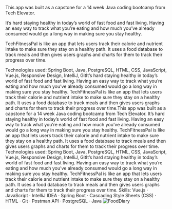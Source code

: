 This app was built as a capstone for a 14 week Java coding bootcamp from Tech Elevator.

It’s hard staying healthy in today’s world of fast food and fast living. Having an easy way to track what you’re eating and how much you’ve already consumed would go a long way in making sure you stay healthy.

TechFitnessPal is like an app that lets users track their calorie and nutrient intake to make sure they stay on a healthy path. It uses a food database to track meals and then gives users graphs and charts for them to track their progress over time.

Technologies used: Spring Boot, Java, PostgreSQL, HTML, CSS, JavaScript, Vue.js, Responsive Design, IntelliJ, GitIt’s hard staying healthy in today’s world of fast food and fast living. Having an easy way to track what you’re eating and how much you’ve already consumed would go a long way in making sure you stay healthy. TechFitnessPal is like an app that lets users track their calorie and nutrient intake to make sure they stay on a healthy path. It uses a food database to track meals and then gives users graphs and charts for them to track their progress over time.This app was built as a capstone for a 14 week Java coding bootcamp from Tech Elevator. It’s hard staying healthy in today’s world of fast food and fast living. Having an easy way to track what you’re eating and how much you’ve already consumed would go a long way in making sure you stay healthy. TechFitnessPal is like an app that lets users track their calorie and nutrient intake to make sure they stay on a healthy path. It uses a food database to track meals and then gives users graphs and charts for them to track their progress over time. Technologies used: Spring Boot, Java, PostgreSQL, HTML, CSS, JavaScript, Vue.js, Responsive Design, IntelliJ, GitIt’s hard staying healthy in today’s world of fast food and fast living. Having an easy way to track what you’re eating and how much you’ve already consumed would go a long way in making sure you stay healthy. TechFitnessPal is like an app that lets users track their calorie and nutrient intake to make sure they stay on a healthy path. It uses a food database to track meals and then gives users graphs and charts for them to track their progress over time.
Skills: Vue.js · JavaScript · IntelliJ IDEA · Spring Boot · Cascading Style Sheets (CSS) · HTML · Git · Postman API · PostgreSQL · Java
![FoodDiary](https://github.com/rodrellmgreen/Capstone/assets/138078005/6cceef19-02bf-415f-acd6-b2efa006091a)
